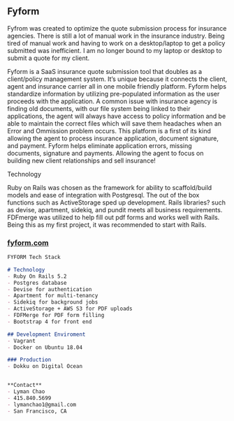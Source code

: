 ## Fyform

Fyfrom was created to optimize the quote submission process for insurance agencies. There is still a lot of manual work in the insurance industry.  Being tired of manual work and having to work on a desktop/laptop to get a policy submitted was inefficient.  I am no longer bound to my laptop or desktop to submit a quote for my client.  

Fyform is a SaaS insurance quote submission tool that doubles as a client/policy management system.  It’s unique because it connects the client, agent and insurance carrier all in one mobile friendly platform.  Fyform helps standardize information by utilizing pre-populated information as the user proceeds with the application.  A common issue with insurance agency is finding old documents, with our file system being linked to their applications, the agent will always have access to policy information and be able to maintain the correct files which will save them headaches when an Error and Ommission problem occurs.  This platform is a first of its kind allowing the agent to process insurance application, document signature, and payment. Fyform helps eliminate application errors, missing documents, signature and payments. Allowing the agent to focus on building new client relationships and sell insurance!

Technology

Ruby on Rails was chosen as the framework for ability to scaffold/build models and ease of integration with Postgresql.  The out of the box functions such as ActiveStorage sped up development.  Rails libraries? such as devise, apartment, sidekiq, and pundit meets all business requirements.  FDFmerge was utilized to help fill out pdf forms and works well with Rails.  Being this as my first project, it was recommended to start with Rails.

### [fyform.com](https://www.fyform.com/)

```markdown
FYFORM Tech Stack

# Technology
- Ruby On Rails 5.2
- Postgres database
- Devise for authentication
- Apartment for multi-tenancy
- Sidekiq for background jobs
- ActiveStorage + AWS S3 for PDF uploads
- FDFMerge for PDF form filling
- Bootstrap 4 for front end

## Development Enviroment
- Vagrant
- Docker on Ubuntu 18.04

### Production
- Dokku on Digital Ocean


**Contact** 
- Lyman Chao
- 415.840.5699
- lymanchao1@gmail.com
- San Francisco, CA

